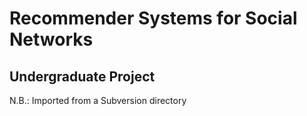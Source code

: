 # Recommender Systems for Social Networks
## Undergraduate Project

N.B.: Imported from a Subversion directory

